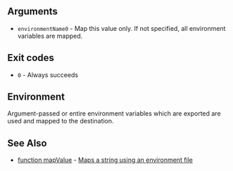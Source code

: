
## Arguments

- `environmentName0` - Map this value only. If not specified, all environment variables are mapped.

## Exit codes

- `0` - Always succeeds

## Environment

Argument-passed or entire environment variables which are exported are used and mapped to the destination.

## See Also

- [function mapValue]({documentationPath}) - [Maps a string using an environment file](https://github.com/zesk/build/blob/main/bin/build/tools/text.sh#L539)